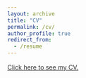 ```yaml
---
layout: archive
title: "CV"
permalink: /cv/
author_profile: true
redirect_from:
  - /resume
---
```



<u><a style="line-height: 1.5;" href="https://tolgabenzer.github.io/files/tolga_benzer_cv_git.pdf"><span style="color: #333333;"><span>Click here to see my CV.</span></span></a></u>
